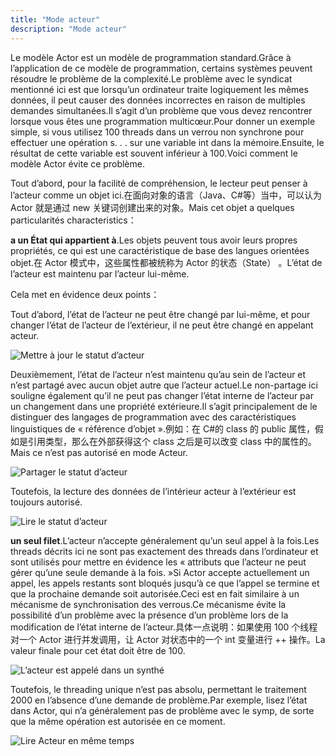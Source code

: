 ```yaml
---
title: "Mode acteur"
description: "Mode acteur"
---
```


Le modèle Actor est un modèle de programmation standard.Grâce à l’application de ce modèle de programmation, certains systèmes peuvent résoudre le problème de la complexité.Le problème avec le syndicat mentionné ici est que lorsqu’un ordinateur traite logiquement les mêmes données, il peut causer des données incorrectes en raison de multiples demandes simultanées.Il s’agit d’un problème que vous devez rencontrer lorsque vous êtes une programmation multicœur.Pour donner un exemple simple, si vous utilisez 100 threads dans un verrou non synchrone pour effectuer une opération s. . . sur une variable int dans la mémoire.Ensuite, le résultat de cette variable est souvent inférieur à 100.Voici comment le modèle Actor évite ce problème.

Tout d’abord, pour la facilité de compréhension, le lecteur peut penser à l’acteur comme un objet ici.在面向对象的语言（Java、C#等）当中，可以认为 Actor 就是通过 new 关键词创建出来的对象。Mais cet objet a quelques particularités characteristics：

**a un État qui appartient à**.Les objets peuvent tous avoir leurs propres propriétés, ce qui est une caractéristique de base des langues orientées objet.在 Actor 模式中，这些属性都被统称为 Actor 的状态（State） 。L’état de l’acteur est maintenu par l’acteur lui-même.

Cela met en évidence deux points：

Tout d’abord, l’état de l’acteur ne peut être changé par lui-même, et pour changer l’état de l’acteur de l’extérieur, il ne peut être changé en appelant acteur.

![Mettre à jour le statut d’acteur](/images/20190226-001.gif)

Deuxièmement, l’état de l’acteur n’est maintenu qu’au sein de l’acteur et n’est partagé avec aucun objet autre que l’acteur actuel.Le non-partage ici souligne également qu’il ne peut pas changer l’état interne de l’acteur par un changement dans une propriété extérieure.Il s’agit principalement de le distinguer des langages de programmation avec des caractéristiques linguistiques de « référence d’objet ».例如：在 C#的 class 的 public 属性，假如是引用类型，那么在外部获得这个 class 之后是可以改变 class 中的属性的。Mais ce n’est pas autorisé en mode Acteur.

![Partager le statut d’acteur](/images/20190226-003.gif)

Toutefois, la lecture des données de l’intérieur acteur à l’extérieur est toujours autorisé.

![Lire le statut d’acteur](/images/20190226-002.gif)

**un seul filet**.L’acteur n’accepte généralement qu’un seul appel à la fois.Les threads décrits ici ne sont pas exactement des threads dans l’ordinateur et sont utilisés pour mettre en évidence les « attributs que l’acteur ne peut gérer qu’une seule demande à la fois. »Si Actor accepte actuellement un appel, les appels restants sont bloqués jusqu’à ce que l’appel se termine et que la prochaine demande soit autorisée.Ceci est en fait similaire à un mécanisme de synchronisation des verrous.Ce mécanisme évite la possibilité d’un problème avec la présence d’un problème lors de la modification de l’état interne de l’acteur.具体一点说明：如果使用 100 个线程对一个 Actor 进行并发调用，让 Actor 对状态中的一个 int 变量进行 ++ 操作。La valeur finale pour cet état doit être de 100.

![L’acteur est appelé dans un synthé](/images/20190226-004.gif)

Toutefois, le threading unique n’est pas absolu, permettant le traitement 2000 en l’absence d’une demande de problème.Par exemple, lisez l’état dans Actor, qui n’a généralement pas de problème avec le symp, de sorte que la même opération est autorisée en ce moment.

![Lire Acteur en même temps](/images/20190226-005.gif)
